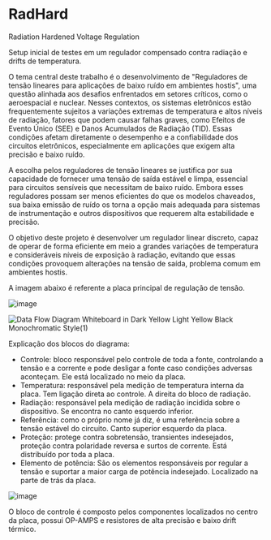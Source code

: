 # RadHard
Radiation Hardened Voltage Regulation

Setup inicial de testes em um regulador compensado contra radiação e drifts de temperatura.


O tema central deste trabalho é o desenvolvimento de "Reguladores de tensão lineares para aplicações de baixo ruído em ambientes hostis", uma questão alinhada aos desafios enfrentados em setores críticos, como o aeroespacial e nuclear. Nesses contextos, os sistemas eletrônicos estão frequentemente sujeitos a variações extremas de temperatura e altos níveis de radiação, fatores que podem causar falhas graves, como Efeitos de Evento Único (SEE) e Danos Acumulados de Radiação (TID). Essas condições afetam diretamente o desempenho e a confiabilidade dos circuitos eletrônicos, especialmente em aplicações que exigem alta precisão e baixo ruído.

A escolha pelos reguladores de tensão lineares se justifica por sua capacidade de fornecer uma tensão de saída estável e limpa, essencial para circuitos sensíveis que necessitam de baixo ruído. Embora esses reguladores possam ser menos eficientes do que os modelos chaveados, sua baixa emissão de ruído os torna a opção mais adequada para sistemas de instrumentação e outros dispositivos que requerem alta estabilidade e precisão.

O objetivo deste projeto é desenvolver um regulador linear discreto, capaz de operar de forma eficiente em meio a grandes variações de temperatura e consideráveis níveis de exposição à radiação, evitando que essas condições provoquem alterações na tensão de saída, problema comum em ambientes hostis.

A imagem abaixo é referente a placa principal de regulação de tensão.

![image](https://github.com/user-attachments/assets/e2b72cf6-8983-45f0-b046-af1138b04d5f)


![Data Flow Diagram Whiteboard in Dark Yellow Light Yellow Black Monochromatic Style(1)](https://github.com/user-attachments/assets/883d16f3-e689-430b-ab6b-6cb6f3af1566)

Explicação dos blocos do diagrama: 

* Controle: bloco responsável pelo controle de toda a fonte, controlando a tensão e a corrente e pode desligar a fonte caso condições adversas aconteçam. Ele está localizado no meio da placa. 
* Temperatura: responsável pela medição de temperatura interna da placa. Tem ligação direta ao controle. A direita do bloco de radiação.
* Radiação: responsável pela medição de radiação incidida sobre o dispositivo. Se encontra no canto esquerdo inferior. 
* Referência: como o próprio nome já diz, é uma referência sobre a tensão estável do circuito. Canto superior esquerdo da placa.
* Proteção: protege contra sobretensão, transientes indesejados, proteção contra polaridade reversa e surtos de corrente. Está distribuído por toda a placa.
* Elemento de potência: São os elementos responsáveis por regular a tensão e suportar a maior carga de potência indesejado. Localizado na parte de trás da placa.
  

![image](https://github.com/user-attachments/assets/c19b874c-f62a-4827-9e94-80df92e2e3cd)

O bloco de controle é composto pelos componentes localizados no centro da placa, possui OP-AMPS e resistores de alta precisão e baixo drift térmico. 

